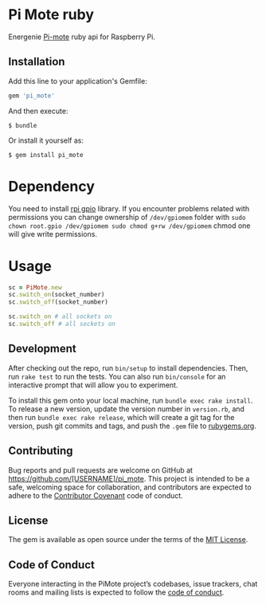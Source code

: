 # Pi Mote ruby
Energenie [Pi-mote](https://energenie4u.co.uk/catalogue/product/ENER002-2PI) ruby api for Raspberry Pi.

## Installation

Add this line to your application's Gemfile:

```ruby
gem 'pi_mote'
```

And then execute:

    $ bundle

Or install it yourself as:

    $ gem install pi_mote

# Dependency

You need to install [rpi gpio](https://github.com/ClockVapor/rpi_gpio) library.
If you encounter problems related with permissions you can change ownership of `/dev/gpiomem` folder with `sudo chown root.gpio /dev/gpiomem
sudo chmod g+rw /dev/gpiomem` chmod one will give write permissions.

# Usage

```ruby
sc = PiMote.new
sc.switch_on(socket_number)
sc.switch_off(socket_number)

sc.switch_on # all sockets on
sc.switch_off # all sockets on
```

## Development

After checking out the repo, run `bin/setup` to install dependencies. Then, run `rake test` to run the tests. You can also run `bin/console` for an interactive prompt that will allow you to experiment.

To install this gem onto your local machine, run `bundle exec rake install`. To release a new version, update the version number in `version.rb`, and then run `bundle exec rake release`, which will create a git tag for the version, push git commits and tags, and push the `.gem` file to [rubygems.org](https://rubygems.org).

## Contributing

Bug reports and pull requests are welcome on GitHub at https://github.com/[USERNAME]/pi_mote. This project is intended to be a safe, welcoming space for collaboration, and contributors are expected to adhere to the [Contributor Covenant](http://contributor-covenant.org) code of conduct.

## License

The gem is available as open source under the terms of the [MIT License](https://opensource.org/licenses/MIT).

## Code of Conduct

Everyone interacting in the PiMote project’s codebases, issue trackers, chat rooms and mailing lists is expected to follow the [code of conduct](https://github.com/celdem/pi_mote/blob/master/CODE_OF_CONDUCT.md).
